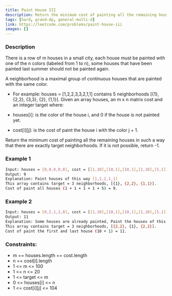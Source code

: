 ```yaml
---
title: Paint House III
description: Return the minimum cost of painting all the remaining houses in such a way that there are exactly target neighborhoods. If it is not possible, return -1
tags: [hard, grand-dp, general-multi-d]
link: https://leetcode.com/problems/paint-house-iii
images: []
---
```


### Description

There is a row of m houses in a small city, each house must be painted with one of the n colors (labeled from 1 to n), some houses that have been painted last summer should not be painted again.

A neighborhood is a maximal group of continuous houses that are painted with the same color.

- For example: houses = [1,2,2,3,3,2,1,1] contains 5 neighborhoods [{1}, {2,2}, {3,3}, {2}, {1,1}].
Given an array houses, an m x n matrix cost and an integer target where:

- houses[i]: is the color of the house i, and 0 if the house is not painted yet.
- cost[i][j]: is the cost of paint the house i with the color j + 1.

Return the minimum cost of painting all the remaining houses in such a way that there are exactly target neighborhoods. If it is not possible, return -1.

 

### Example 1

```bash
Input: houses = [0,0,0,0,0], cost = [[1,10],[10,1],[10,1],[1,10],[5,1]], m = 5, n = 2, target = 3
Output: 9
Explanation: Paint houses of this way [1,2,2,1,1]
This array contains target = 3 neighborhoods, [{1}, {2,2}, {1,1}].
Cost of paint all houses (1 + 1 + 1 + 1 + 5) = 9.
```

### Example 2

```bash
Input: houses = [0,2,1,2,0], cost = [[1,10],[10,1],[10,1],[1,10],[5,1]], m = 5, n = 2, target = 3
Output: 11
Explanation: Some houses are already painted, Paint the houses of this way [2,2,1,2,2]
This array contains target = 3 neighborhoods, [{2,2}, {1}, {2,2}]. 
Cost of paint the first and last house (10 + 1) = 11.
```

### Constraints:

- m == houses.length == cost.length
- n == cost[i].length
- 1 <= m <= 100
- 1 <= n <= 20
- 1 <= target <= m
- 0 <= houses[i] <= n
- 1 <= cost[i][j] <= 104